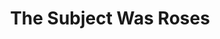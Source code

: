 ---
layout: productions
redirect_from:
  - /productions/1990_The_Subject_Was_Roses
title: The Subject Was Roses
year: 1990
image:
category:
Theatre: Players by the Sea
cast:
crew:
  Director: Michael Lipp
external_links:
---